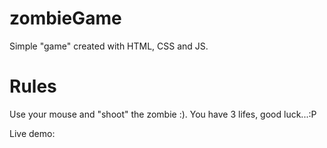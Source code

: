# zombieGame

Simple "game" created with HTML, CSS and JS.

# Rules
Use your mouse and "shoot" the zombie :). You have 3 lifes, good luck...:P

Live demo:
